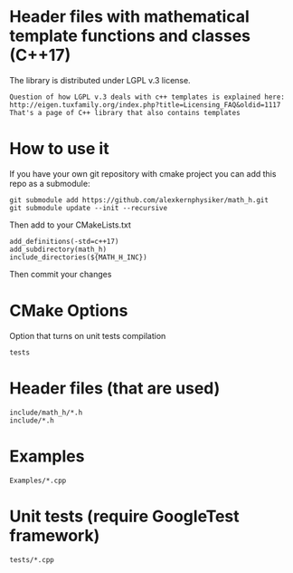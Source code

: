 Header files with mathematical template functions and classes (C++17)
====================================================================

The library is distributed under LGPL v.3 license.

    Question of how LGPL v.3 deals with c++ templates is explained here:
    http://eigen.tuxfamily.org/index.php?title=Licensing_FAQ&oldid=1117
    That's a page of C++ library that also contains templates



How to use it
=============
If you have your own git repository with cmake project you can add this repo as a submodule:

	git submodule add https://github.com/alexkernphysiker/math_h.git
	git submodule update --init --recursive
	
Then add to your CMakeLists.txt

	add_definitions(-std=c++17)
	add_subdirectory(math_h)
	include_directories(${MATH_H_INC})
	
Then commit your changes

CMake Options
=============

Option that turns on unit tests compilation

	tests

Header files (that are used)
============================

	include/math_h/*.h
	include/*.h


Examples
========

	Examples/*.cpp

Unit tests (require GoogleTest framework)
=========================================

	tests/*.cpp
